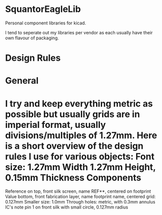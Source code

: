 SquantorEagleLib
================

Personal component libraries for kicad.

I tend to seperate out my libraries per vendor as each usually have their own flavour of packaging.

Design Rules
============
General
=======
I try and keep everything metric as possible but usually grids are in imperial format, usually divisions/multiples of 1.27mm.
Here is a short overview of the design rules I use for various objects:
Font size: 1.27mm Width 1.27mm Height, 0.15mm Thickness
Components
==========
Reference on top, front silk screen, name REF**, centered on footprint
Value bottom, front fabrication layer, name footprint name, centered
grid: 0.127mm
Smaller size: 1.0mm
Through holes: metric, with 0.3mm annulus
IC's note pin 1 on front silk with small circle, 0.127mm radius




